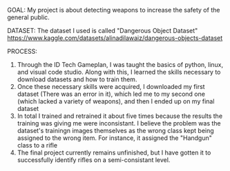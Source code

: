 GOAL: My project is about detecting weapons to increase the safety of the general public.

DATASET: The dataset I used is called "Dangerous Object Dataset" https://www.kaggle.com/datasets/alinadilawaiz/dangerous-objects-dataset

PROCESS:
1. Through the ID Tech Gameplan, I was taught the basics of python, linux, and visual code studio. Along with this, I learned the skills necessary to download datasets and how to train them.
2. Once these necessary skills were acquired, I downloaded my first dataset (There was an error in it), which led me to my second one (which lacked a variety of weapons), and then I ended up on my final dataset
3. In total I trained and retrained it about five times because the results the training was giving me were inconsistant. I believe the problem was the dataset's trainingn images themselves as the wrong class kept being assigned to the wrong item. For instance, it assigned the "Handgun" class to a rifle
4. The final project currently remains unfinished, but I have gotten it to successfully identify rifles on a semi-consistant level.
